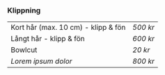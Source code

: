 ﻿### Klippning
|  |  |
|--|--|
| Kort hår (max. 10 cm) - klipp & fön | *500 kr*  |
| Långt hår - klipp & fön | *600 kr*  |
| Bowlcut | *20 kr*  |
| *Lorem ipsum dolor* | *800 kr*  |





